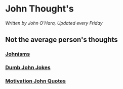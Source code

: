 # John Thought's

###### Written by John O'Hara, Updated every Friday 

## Not the average person's thoughts 

### [Johnisms](https://jpohara12.github.io/JOHN/Johnism)

### [Dumb John Jokes](https://jpohara12.github.io/JOHN/Dumb_John_Jokes.md)

### [Motivation John Quotes](https://jpohara12.github.io/JOHN/Motivational_John_Quotes)




